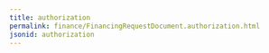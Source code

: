 ```yaml
---
title: authorization
permalink: finance/FinancingRequestDocument.authorization.html
jsonid: authorization
---
```

